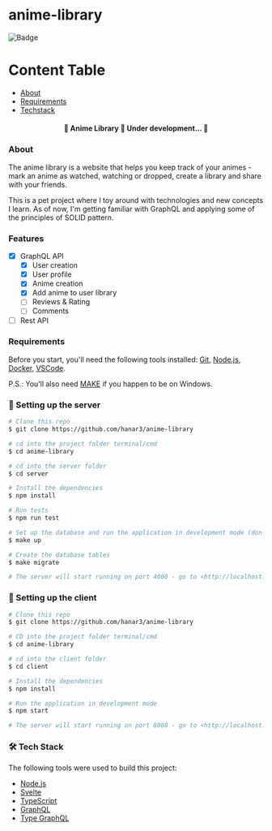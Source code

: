 # anime-library

![Badge](https://img.shields.io/badge/Anime%20Library-Keep%20%20track%20of%20your%20animes-%237159c1?style=for-the-badge&logo=ghost)

Content Table
=================
<!--ts-->
   * [About](#about)
   * [Requirements](#requirements)
   * [Techstack](#-tech-stack)
<!--te-->

<h4 align="center"> 
	🚧  Anime Library 🚀 Under development...  🚧
</h4>


### About

The anime library is a website that helps you keep track of your animes - mark an anime as watched, watching or dropped, create a library and share with your friends. 

This is a pet project where I toy around with technologies and new concepts I learn. As of now, I'm getting familiar with GraphQL and applying some of the principles of SOLID pattern.

### Features
- [x] GraphQL API
  - [x] User creation
  - [x] User profile
  - [x] Anime creation
  - [x] Add anime to user library
  - [ ] Reviews & Rating
  - [ ] Comments
- [ ] Rest API

### Requirements

Before you start, you'll need the following tools installed:
[Git](https://git-scm.com),
[Node.js](https://nodejs.org/en/),
[Docker](https://www.docker.com/),
[VSCode](https://code.visualstudio.com/).


P.S.: You'll also need [MAKE](http://gnuwin32.sourceforge.net/packages/make.htm) if you happen to be on Windows.

### 🎲 Setting up the server

```bash
# Clone this repo
$ git clone https://github.com/hanar3/anime-library

# cd into the project folder terminal/cmd
$ cd anime-library

# cd into the server folder
$ cd server

# Install the dependencies
$ npm install

# Run tests
$ npm run test

# Set up the database and run the application in development mode (don't forget to edit your .env file!)
$ make up

# Create the database tables
$ make migrate

# The server will start running on port 4000 - go to <http://localhost:4000/graphql> to start writing graphql queries
```

### 🎲 Setting up the client

```bash
# Clone this repo
$ git clone https://github.com/hanar3/anime-library

# CD into the project folder terminal/cmd
$ cd anime-library

# cd into the client folder
$ cd client

# Install the dependencies
$ npm install

# Run the application in development mode
$ npm start

# The server will start running on port 8080 - go to <http://localhost:8080/>
```


### 🛠 Tech Stack

The following tools were used to build this project:

- [Node.js](https://nodejs.org/en/)
- [Svelte](https://svelte.dev/)
- [TypeScript](https://www.typescriptlang.org/)
- [GraphQL](https://graphql.org/)
- [Type GraphQL](https://https://typegraphql.com/)
